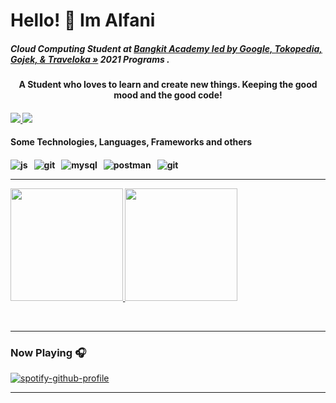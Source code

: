 <h1 align="left">Hello! 👋 Im  Alfani</h1>

<h5 align="left">Cloud Computing Student at <a href="https://grow.google/intl/id_id/bangkit/"><strong>Bangkit Academy led by Google, Tokopedia, Gojek, & Traveloka »</strong></a>
   2021 Programs .</h5>
<h4 align="center">A Student who loves to learn and create new things. Keeping the good mood and the good code! <h4/>

<p align="left">
	<a href="https://www.instagram.com/m.alfaniii">
		<img src="https://img.shields.io/badge/instagram-%23E4405F.svg?&style=for-the-badge&logo=instagram&logoColor=white" />
	</a>
  	<a href="https://www.linkedin.com/in/muhamamdauliaalfani/">
		<img src="https://img.shields.io/badge/linkedin-%231877F2.svg?&style=for-the-badge&logo=linkedin&logoColor=white" />
	</a>
</p>
<h4 align="left">Some Technologies, Languages, Frameworks and others<h4/>
	
<p align="left">
<img src="https://img.shields.io/badge/JavaScript-F7DF1E?style=for-the-badge&logo=javascript&logoColor=black" alt="js" />&nbsp;&nbsp;
<img src="https://img.shields.io/badge/codeigniter-F05032?style=for-the-badge&logo=codeigniter&logoColor=white" alt="git" />&nbsp;&nbsp;
<img src="https://img.shields.io/badge/MySQL-00000F?style=for-the-badge&logo=mysql&logoColor=white" alt="mysql" />&nbsp;&nbsp;
<img src="https://img.shields.io/badge/postman-FF6C37?style=for-the-badge&logo=postman&logoColor=white" alt="postman" />&nbsp;&nbsp;
<img src="https://img.shields.io/badge/git-F05032?style=for-the-badge&logo=git&logoColor=white" alt="git" />&nbsp;&nbsp;


</br>	

---



	
<p align="left">
<a href="https://github.com/alfaniM">
  <img height="180em" src="https://github-readme-stats-eight-theta.vercel.app/api?username=alfaniM&show_icons=true&theme=algolia&include_all_commits=true&count_private=true"/>
  <img height="180em" src="https://github-readme-stats-eight-theta.vercel.app/api/top-langs/?username=alfaniM&layout=compact&langs_count=8&theme=algolia"/>
</a>
</p>

</br>	

---



### Now Playing 🎧

[![spotify-github-profile](https://spotify-github-profile.vercel.app/api/view?uid=7bs19gsmezur4pum5v3ba0y0k&cover_image=true&theme=default)](https://github.com/kittinan/spotify-github-profile)
<br/>


---


	
	
